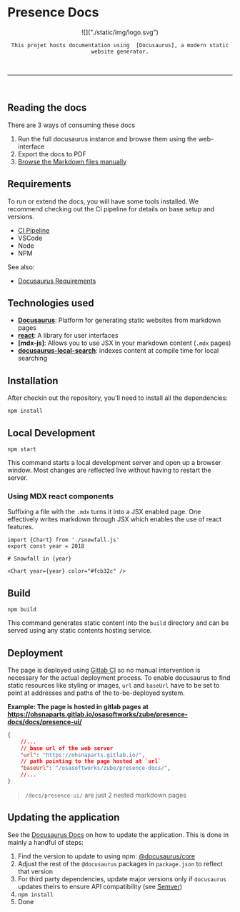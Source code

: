 # Presence Docs

<div align="center">
    ![]("./static/img/logo.svg")

    This projet hosts documentation using  [Docusaurus], a modern static website generator.
</div>
<br/>
<hr/>
<br/>

## Reading the docs

There are 3 ways of consuming these docs

1. Run the full docusaurus instance and browse them using the web-interface
1. Export the docs to PDF
1. [Browse the Markdown files manually](./docs)


## Requirements

To run or extend the docs, you will have some tools installed. We recommend
checking out the CI pipeline for details on base setup and versions.

* [CI Pipeline](/.gitlab-ci.yml)
* VSCode
* Node
* NPM

See also:

* [Docusaurus Requirements]


## Technologies used

* **[Docusaurus]**: Platform for generating static websites from markdown pages
* **[react]**: A library for user interfaces
* **[mdx-js]**: Allows you to use JSX in your markdown content (`.mdx` pages)
* **[docusaurus-local-search]**: indexes content at compile time for local searching

## Installation

After checkin out the repository, you'll need to install all the dependencies:
```console
npm install
```

## Local Development

```console
npm start
```

This command starts a local development server and open up a browser window. 
Most changes are reflected live without having to restart the server.

### Using MDX react components

Suffixing a file with the `.mdx` turns it into a JSX enabled page. One effectively writes markdown through JSX which enables the use of react features.

```mdx
import {Chart} from './snowfall.js'
export const year = 2018

# Snowfall in {year}

<Chart year={year} color="#fcb32c" />
```


## Build

```console
npm build
```

This command generates static content into the `build` directory and can be served using any static contents hosting service.

## Deployment

The page is deployed using [Gitlab CI] so no manual intervention is necessary for the actual deployment process. To enable docusaurus to find static resources like styling or images, `url` and `baseUrl` have to be set to point at addresses and paths of the to-be-deployed system.

**Example: The page is hosted in gitlab pages at https://ohsnaparts.gitlab.io/osasoftworks/zube/presence-docs/docs/presence-ui/**

```json
{
    //...
    // base url of the web server
    "url": "https://ohsnaparts.gitlab.io/",
    // path pointing to the page hosted at `url`
    "baseUrl": "/osasoftworks/zube/presence-docs/",
    //...
}
```

> `/docs/presence-ui/` are just 2 nested markdown pages

## Updating the application

See the [Docusaurus Docs][Docusaurus Updating] on how to update the application. This is done in mainly a handful of steps:

1. Find the version to update to using npm: [@docusaurus/core]
1. Adjust the rest of the `@docusaurus` packages in `package.json` to reflect that version
1. For third party dependencies, update major versions only if `docusaurus` updates theirs to ensure API compatibility (see [Semver])
1. `npm install`
1. Done

[Docusaurus Updating]: https://docusaurus.io/docs/installation#updating-your-docusaurus-version
[Gitlab CI]: ./.gitlab-ci.yml
[Docusaurus]: https://v2.docusaurus.io/
[@docusaurus/core]: https://www.npmjs.com/package/@docusaurus/core?activeTab=versions
[Semver]: https://semver.org/#summary
[React]: https://react.dev/
[mdxjs]: https://mdxjs.com/
[docusaurus-local-search]: https://docusaurus.io/docs/search#using-local-search
[Docusaurus Requirements]: https://docusaurus.io/docs/installation#requirements
[docusaurus-markdown-react-features]: https://docusaurus.io/docs/markdown-features/react